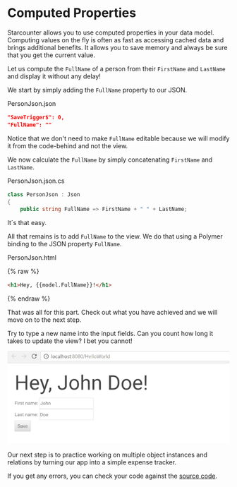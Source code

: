 # Computed Properties

Starcounter allows you to use computed properties in your data model. Computing values on the fly is often as fast as accessing cached data and brings additional benefits. It allows you to save memory and always be sure that you get the current value.

Let us compute the `FullName` of a person from their `FirstName` and `LastName` and display it without any delay!

We start by simply adding the `FullName` property to our JSON.

<div class="code-name">PersonJson.json</a></div>

```json
"SaveTrigger$": 0,
"FullName": ""
```

Notice that we don't need to make `FullName` editable because we will modify it from the code-behind and not the view.

We now calculate the `FullName` by simply concatenating `FirstName` and `LastName`.
<div class="code-name">PersonJson.json.cs</div>

```cs
class PersonJson : Json
{
    public string FullName => FirstName + " " + LastName;
```

It´s that easy.

All that remains is to add `FullName` to the view. We do that using a Polymer binding to the JSON property `FullName`.

<div class="code-name">PersonJson.html</div>

{% raw %}
```html
<h1>Hey, {{model.FullName}}!</h1>
```
{% endraw %}

That was all for this part. Check out what you have achieved and we will move on to the next step.

<section class="see-yourself">
<div>Try to type a new name into the input fields. Can you count how long it takes to update the view? I bet you cannot!</div></section>

![part 4 gif](/assets/part4resized.gif)

Our next step is to practice working on multiple object instances and relations by turning our app into a simple expense tracker.

If you get any errors, you can check your code against the [source code](https://github.com/StarcounterApps/HelloWorld/commit/8fbb55ac360ceaaeade17faacc94991b5ec7861b).
